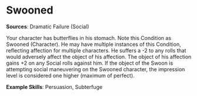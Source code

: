 # **Swooned**
**Sources**: Dramatic Failure (Social)

Your character has butterflies in his stomach. Note this
Condition as Swooned (Character). He may have multiple
instances of this Condition, reflecting affection for multiple
characters. He suffers a -2 to any rolls that would adversely
affect the object of his affection. The object of his affection
gains +2 on any Social rolls against him. If the object of the
Swoon is attempting social maneuvering on the Swooned
character, the impression level is considered one higher
(maximum of perfect).

**Example Skills**: Persuasion, Subterfuge